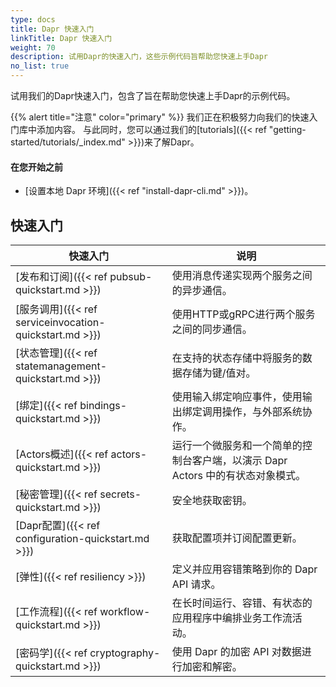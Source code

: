 ```yaml
---
type: docs
title: Dapr 快速入门
linkTitle: Dapr 快速入门
weight: 70
description: 试用Dapr的快速入门，这些示例代码旨帮助您快速上手Dapr
no_list: true
---
```


试用我们的Dapr快速入门，包含了旨在帮助您快速上手Dapr的示例代码。

{{% alert title="注意" color="primary" %}}
我们正在积极努力向我们的快速入门库中添加内容。 与此同时，您可以通过我们的[tutorials]({{< ref "getting-started/tutorials/_index.md" >}})来了解Dapr。



#### 在您开始之前

- [设置本地 Dapr 环境]({{< ref "install-dapr-cli.md" >}})。

## 快速入门

| 快速入门                                                                                                                       | 说明                                             |
| -------------------------------------------------------------------------------------------------------------------------- | ---------------------------------------------- |
| [发布和订阅]({{< ref pubsub-quickstart.md >}})           | 使用消息传递实现两个服务之间的异步通信。                           |
| [服务调用]({{< ref serviceinvocation-quickstart.md >}}) | 使用HTTP或gRPC进行两个服务之间的同步通信。                      |
| [状态管理]({{< ref statemanagement-quickstart.md >}})   | 在支持的状态存储中将服务的数据存储为键/值对。                        |
| [绑定]({{< ref bindings-quickstart.md >}})            | 使用输入绑定响应事件，使用输出绑定调用操作，与外部系统协作。                 |
| [Actors概述]({{< ref actors-quickstart.md >}})        | 运行一个微服务和一个简单的控制台客户端，以演示 Dapr Actors 中的有状态对象模式。 |
| [秘密管理]({{< ref secrets-quickstart.md >}})           | 安全地获取密钥。                                       |
| [Dapr配置]({{< ref configuration-quickstart.md >}})   | 获取配置项并订阅配置更新。                                  |
| [弹性]({{< ref resiliency >}})                        | 定义并应用容错策略到你的 Dapr API 请求。                      |
| [工作流程]({{< ref workflow-quickstart.md >}})          | 在长时间运行、容错、有状态的应用程序中编排业务工作流活动。                  |
| [密码学]({{< ref cryptography-quickstart.md >}})       | 使用 Dapr 的加密 API 对数据进行加密和解密。                    |
